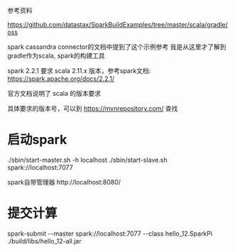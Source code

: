 参考资料

https://github.com/datastax/SparkBuildExamples/tree/master/scala/gradle/oss

spark cassandra connector的文档中提到了这个示例参考
我是从这里才了解到gradle作为scala, spark的构建工具

spark 2.2.1 要求 scala 2.11.x 版本，参考spark文档:
https://spark.apache.org/docs/2.2.1/

官方文档说明了 scala 的版本要求

具体要求的版本号，可以到 https://mvnrepository.com/ 查找

启动spark
=========

./sbin/start-master.sh -h localhost
./sbin/start-slave.sh spark://localhost:7077

spark自带管理器
http://localhost:8080/

提交计算
=======

spark-submit --master spark://localhost:7077 --class hello_12.SparkPi ./build/libs/hello_12-all.jar
